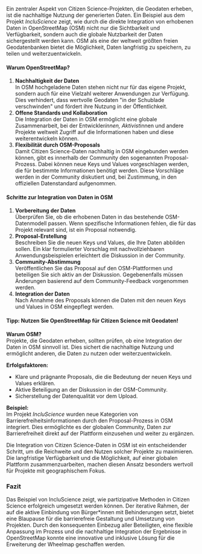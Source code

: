 Ein zentraler Aspekt von Citizen Science-Projekten, die Geodaten erheben, ist die nachhaltige Nutzung der generierten Daten. Ein Beispiel aus dem Projekt *IncluScience* zeigt, wie durch die direkte Integration von erhobenen Daten in OpenStreetMap (OSM) nicht nur die Sichtbarkeit und Verfügbarkeit, sondern auch die globale Nutzbarkeit der Daten sichergestellt werden kann. OSM als eine der weltweit größten freien Geodatenbanken bietet die Möglichkeit, Daten langfristig zu speichern, zu teilen und weiterzuentwickeln.

#### **Warum OpenStreetMap?**

1. **Nachhaltigkeit der Daten**  
   In OSM hochgeladene Daten stehen nicht nur für das eigene Projekt, sondern auch für eine Vielzahl weiterer Anwendungen zur Verfügung. Dies verhindert, dass wertvolle Geodaten "in der Schublade verschwinden" und fördert ihre Nutzung in der Öffentlichkeit.  
2. **Offene Standards und Kollaboration**  
   Die Integration der Daten in OSM ermöglicht eine globale Zusammenarbeit, bei der Entwickler*innen, Aktivist*innen und andere Projekte weltweit Zugriff auf die Informationen haben und diese weiterentwickeln können.  
3. **Flexibilität durch OSM-Proposals**  
   Damit Citizen Science-Daten nachhaltig in OSM eingebunden werden können, gibt es innerhalb der Community den sogenannten Proposal-Prozess. Dabei können neue Keys und Values vorgeschlagen werden, die für bestimmte Informationen benötigt werden. Diese Vorschläge werden in der Community diskutiert und, bei Zustimmung, in den offiziellen Datenstandard aufgenommen.

#### **Schritte zur Integration von Daten in OSM**

1. **Vorbereitung der Daten**  
   Überprüfen Sie, ob die erhobenen Daten in das bestehende OSM-Datenmodell passen. Wenn spezifische Informationen fehlen, die für das Projekt relevant sind, ist ein Proposal notwendig.  
2. **Proposal-Erstellung**  
   Beschreiben Sie die neuen Keys und Values, die Ihre Daten abbilden sollen. Ein klar formulierter Vorschlag mit nachvollziehbaren Anwendungsbeispielen erleichtert die Diskussion in der Community.  
3. **Community-Abstimmung**  
   Veröffentlichen Sie das Proposal auf den OSM-Plattformen und beteiligen Sie sich aktiv an der Diskussion. Gegebenenfalls müssen Änderungen basierend auf dem Community-Feedback vorgenommen werden.  
4. **Integration der Daten**  
   Nach Annahme des Proposals können die Daten mit den neuen Keys und Values in OSM eingepflegt werden.

#### **Tipp: Nutzen Sie OpenStreetMap für Citizen Science mit Geodaten\!**

**Warum OSM?**  
Projekte, die Geodaten erheben, sollten prüfen, ob eine Integration der Daten in OSM sinnvoll ist. Dies sichert die nachhaltige Nutzung und ermöglicht anderen, die Daten zu nutzen oder weiterzuentwickeln.

**Erfolgsfaktoren:**

* Klare und prägnante Proposals, die die Bedeutung der neuen Keys und Values erklären.  
* Aktive Beteiligung an der Diskussion in der OSM-Community.  
* Sicherstellung der Datenqualität vor dem Upload.

**Beispiel:**  
Im Projekt *IncluScience* wurden neue Kategorien von Barrierefreiheitsinformationen durch den Proposal-Prozess in OSM integriert. Dies ermöglichte es der globalen Community, Daten zur Barrierefreiheit direkt auf der Plattform einzusehen und weiter zu ergänzen.

Die Integration von Citizen Science-Daten in OSM ist ein entscheidender Schritt, um die Reichweite und den Nutzen solcher Projekte zu maximieren. Die langfristige Verfügbarkeit und die Möglichkeit, auf einer globalen Plattform zusammenzuarbeiten, machen diesen Ansatz besonders wertvoll für Projekte mit geographischem Fokus.

### **Fazit**

Das Beispiel von IncluScience zeigt, wie partizipative Methoden in Citizen Science erfolgreich umgesetzt werden können. Der iterative Rahmen, der auf die aktive Einbindung von Bürger\*innen mit Behinderungen setzt, bietet eine Blaupause für die barrierefreie Gestaltung und Umsetzung von Projekten. Durch den konsequenten Einbezug aller Beteiligten, eine flexible Anpassung im Prozess und die nachhaltige Integration der Ergebnisse in OpenStreetMap konnte eine innovative und inklusive Lösung für die Erweiterung der Wheelmap geschaffen werden.